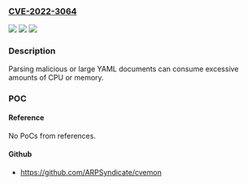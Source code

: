 ### [CVE-2022-3064](https://cve.mitre.org/cgi-bin/cvename.cgi?name=CVE-2022-3064)
![](https://img.shields.io/static/v1?label=Product&message=gopkg.in%2Fyaml.v2&color=blue)
![](https://img.shields.io/static/v1?label=Version&message=%3D%200%20&color=brighgreen)
![](https://img.shields.io/static/v1?label=Vulnerability&message=CWE%20400%3A%20Uncontrolled%20Resource%20Consumption&color=brighgreen)

### Description

Parsing malicious or large YAML documents can consume excessive amounts of CPU or memory.

### POC

#### Reference
No PoCs from references.

#### Github
- https://github.com/ARPSyndicate/cvemon

